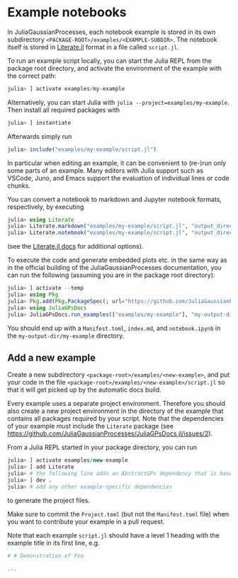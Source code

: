 # Example notebooks

In JuliaGaussianProcesses, each notebook example is stored in its own subdirectory `<PACKAGE-ROOT>/examples/<EXAMPLE-SUBDIR>`.
The notebook itself is stored in [Literate.jl](https://github.com/fredrikekre/Literate.jl) format in a file called `script.jl`.

To run an example script locally, you can start the Julia REPL from the package root directory,
and activate the environment of the example with the correct path:
```julia
julia> ] activate examples/my-example
```
Alternatively, you can start Julia with `julia --project=examples/my-example`. Then install all required
packages with
```julia
julia> ] instantiate
```
Afterwards simply run
```julia
julia> include("examples/my-example/script.jl")
```
In particular when editing an example, it can be convenient to (re-)run only some parts of
an example.
Many editors with Julia support such as VSCode, Juno, and Emacs support the evaluation of individual lines or code chunks.

You can convert a notebook to markdown and Jupyter notebook formats, respectively, by executing
```julia
julia> using Literate
julia> Literate.markdown("examples/my-example/script.jl", "output_directory")
julia> Literate.notebook("examples/my-example/script.jl", "output_directory")
```
(see the [Literate.jl docs](https://fredrikekre.github.io/Literate.jl/v2/) for additional options).

To execute the code and generate embedded plots etc. in the same way as in the official building of the JuliaGaussianProcesses documentation, you can run the following (assuming you are in the package root directory):
```julia
julia> ] activate --temp
julia> using Pkg
julia> Pkg.add(Pkg.PackageSpec(; url="https://github.com/JuliaGaussianProcesses/JuliaGPsDocs.jl")) # While the package is unregistered, it's a workaround
julia> using JuliaGPsDocs
julia> JuliaGPsDocs.run_examples(["examples/my-example"], "my-output-dir", "examples", ".", "")
```
You should end up with a `Manifest.toml`, `index.md`, and `notebook.ipynb` in the `my-output-dir/my-example` directory.

## Add a new example

Create a new subdirectory `<package-root>/examples/<new-example>`, and
put your code in the file `<package-root>/examples/<new-example>/script.jl` so that it will get
picked up by the automatic docs build.

Every example uses a separate project environment. Therefore you should also create a new
project environment in the directory of the example that contains all packages required by your script.
Note that the dependencies of your example *must* include the `Literate` package (see https://github.com/JuliaGaussianProcesses/JuliaGPsDocs.jl/issues/2).

From a Julia REPL started in your package directory, you can run
```julia
julia> ] activate examples/new-example
julia> ] add Literate
julia> # the following line adds an AbstractGPs dependency that is based on the local directories, not a hash:
julia> ] dev .
julia> # add any other example-specific dependencies
```
to generate the project files.

Make sure to commit the `Project.toml` (but not the `Manifest.toml` file) when you want to contribute your example in a pull request.

Note that each example `script.jl` should have a level 1 heading with the example title in its first line, e.g.
```julia
# # Demonstration of Foo

...
```
